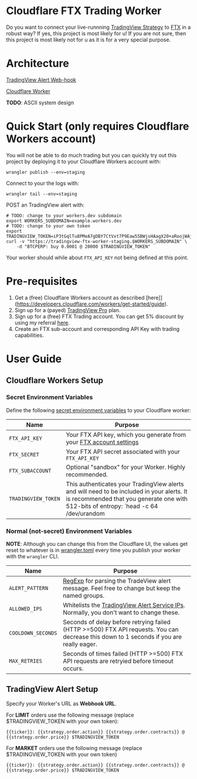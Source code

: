 # Cloudflare FTX Trading Worker

Do you want to connect your live-runnning [TradingView Strategy](https://www.tradingview.com/pine-script-docs/en/v4/essential/Strategies.html) to [FTX](https://ftx.com/) in a robust way? If yes, this project is most likely for u! If you are not sure, then this project is most likely not for u as it is for a very special purpose. 

# Architecture

[TradingView Alert Web-hook](https://www.tradingview.com/support/solutions/43000481368-strategy-alerts/)

[Cloudflare Worker](https://workers.cloudflare.com/)

**TODO**: ASCII system design

# Quick Start (only requires Cloudflare Workers account)

You will not be able to do much trading but you can quickly try out this project by deploying it to your Cloudflare Workers account with:

```shell
wrangler publish --env=staging
```

Connect to your the logs with:

```shell
wrangler tail --env=staging
```

POST an TradingView alert with:

```shell
# TODO: change to your workers.dev subdomain
export WORKERS_SUBDOMAIN=example.workers.dev
# TODO: change to your own token
export TRADINGVIEW_TOKEN=iP3tGqlTu8PMeA7gDBY7CtVxt7P9Eaw55BWjsHAagX20+aRoojWAjTncMIBnfPe1/rBzyNWmkke/Efhp18nlbg==
curl -v "https://tradingview-ftx-worker-staging.$WORKERS_SUBDOMAIN" \
    -d "BTCPERP: buy 0.0001 @ 20000 $TRADINGVIEW_TOKEN"
```

Your worker should while about `FTX_API_KEY` not being defined at this point.

# Pre-requisites

1. Get a (free) Cloudflare Workers account as described [here]](https://developers.cloudflare.com/workers/get-started/guide).
1. Sign up for a (payed) [TradingView Pro](https://www.tradingview.com/gopro/#plans) plan.
1. Sign up for a (free) FTX Trading account. You can get 5% discount by using my referral [here](https://ftx.com/profile#a=tradingviewftxworker).
1. Create an FTX sub-account and corresponding API Key with trading capabilities.

# User Guide

## Cloudflare Workers Setup

### Secret Environment Variables

Define the following [secret environment variables](https://developers.cloudflare.com/workers/platform/environment-variables) to your Cloudflare worker:

| Name | Purpose |
| --- | --- |
| `FTX_API_KEY` | Your FTX API key, which you generate from your [FTX account settings](https://ftx.com/profile) |
| `FTX_SECRET` | Your FTX API secret associated with your `FTX_API_KEY` |
| `FTX_SUBACCOUNT` | Optional "sandbox" for your Worker. Highly recommended. |
| `TRADINGVIEW_TOKEN` | This authenticates your TradingView alerts and will need to be included in your alerts. It is recommended that you generate one with 512-bits of entropy: `head -c 64 /dev/urandom | base64`. |

### Normal (not-secret) Environment Variables

**NOTE**: Although you can change this from the Cloudflare UI, the values get reset to whatever is in [wrangler.toml](./wrangler.toml) every time you publish your worker with the `wrangler` CLI.

| Name | Purpose |
| --- | --- |
| `ALERT_PATTERN` | [RegExp](https://developer.mozilla.org/en-US/docs/Web/JavaScript/Guide/Regular_Expressions) for parsing the TradeView alert message. Feel free to change but keep the named groups. |
| `ALLOWED_IPS` | Whitelists the [TradingView Alert Service IPs](https://www.tradingview.com/support/solutions/43000529348-about-webhooks/). Normally, you don't want to change these. |
| `COOLDOWN_SECONDS` | Seconds of delay before retrying failed  (HTTP >=500) FTX API requests. You can decrease this down to 1 seconds if you are really eager. |
| `MAX_RETRIES` | Seconds of times failed (HTTP >=500) FTX API requests are retryied before timeout occurs. |

## TradingView Alert Setup

Specify your Worker's URL as **Webhook URL**.

For **LIMIT** orders use the following message (replace $TRADINGVIEW_TOKEN with your own token):
```
{{ticker}}: {{strategy.order.action}} {{strategy.order.contracts}} @ {{strategy.order.price}} $TRADINGVIEW_TOKEN
```

For **MARKET** orders use the following message (replace $TRADINGVIEW_TOKEN with your own token)
```
{{ticker}}: {{strategy.order.action}} {{strategy.order.contracts}} @ {{strategy.order.price}} $TRADINGVIEW_TOKEN
```

